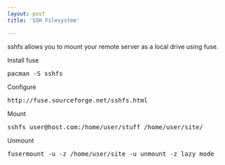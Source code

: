 ```yaml
---
layout: post
title: 'SSH Filesystem'

---
```


sshfs allows you to mount your remote server as a local drive using fuse.

Install fuse
<pre>pacman -S sshfs</pre>

Configure
<pre>http://fuse.sourceforge.net/sshfs.html</pre>

Mount
<pre>sshfs user@host.com:/home/user/stuff /home/user/site/</pre>

Unmount
<pre>fusermount -u -z /home/user/site -u unmount -z lazy mode</pre>
